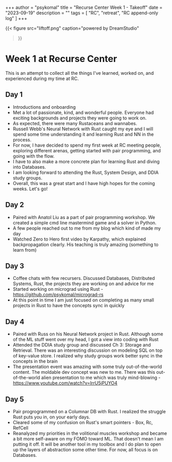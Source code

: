 +++
author = "psykomal"
title = "Recurse Center Week 1 - Takeoff"
date = "2023-09-19"
description = ""
tags = [
	"RC", "retreat", "RC append-only log"
]
+++

{{< figure
		  src="liftoff.png"
		  caption="powered by DreamStudio"
>}}


# Week 1 at Recurse Center

This is an attempt to collect all the things I've learned, worked on, and experienced during my time at RC. 


## Day 1

- Introductions and onboarding
- Met a lot of passionate, kind, and wonderful people. Everyone had exciting backgrounds and projects they were going to work on.
- As expected, there were many Rustaceans and wannabes. 
- Russell Webb's Neural Network with Rust caught my eye and I will spend some time understanding it and learning Rust and NN in the process.
- For now, I have decided to spend my first week at RC meeting people, exploring different arenas, getting started with pair programming, and going with the flow. 
- I have to also make a more concrete plan for learning Rust and diving into Databases.
- I am looking forward to attending the Rust, System Design, and DDIA study groups. 
- Overall, this was a great start and I have high hopes for the coming weeks. Let's go!

## Day 2

- Paired with Anatol Liu as a part of pair programming workshop. We created a simple cmd line mastermind game and a solver in Python. 
- A few people reached out to me from my blog which kind of made my day
- Watched Zero to Hero first video by Karpathy, which explained backpropagation clearly. His teaching is truly amazing (something to learn from)


## Day 3

- Coffee chats with few recursers. Discussed Databases, Distributed Systems, Rust, the projects they are working on and advice for me
- Started working on micrograd using Rust - https://github.com/psykomal/micrograd-rs
- At this point in time I am just focused on completing as many small projects in Rust to have the concepts sync in quickly


## Day 4

- Paired with Russ on his Neural Network project in Rust. Although some of the ML stuff went over my head, I got a view into coding with Rust
- Attended the DDIA study group and discussed Ch 3: Storage and Retrieval. There was an interesting discussion on modeling SQL on top of key-value store. I realized why study groups work better sync in the concepts in the brain
- The presentation event was amazing with some truly out-of-the-world content. The moldable dev concept was new to me. There was this out-of-the-world alien presentation to me which was truly mind-blowing - https://www.youtube.com/watch?v=IrrU5jPUYO4


## Day 5

- Pair progrogrammed on a Columnar DB with Rust. I realized the struggle Rust puts you in, on your early days. 
- Cleared some of my confusion on Rust's smart pointers - Box, Rc, RefCell
- Reanalyzed my priorities in the volitional muscles workshop and became a bit more self-aware on my FOMO toward ML. That doesn't mean I am putting it off. It will be another tool in my toolbox and I do plan to open up the layers of abstraction some other time. For now, all focus is on Databases.